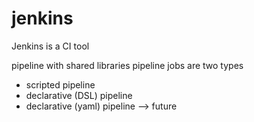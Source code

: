 # jenkins
Jenkins is a CI tool

pipeline with shared libraries
pipeline jobs are two types 

- scripted pipeline
- declarative (DSL) pipeline
- declarative (yaml) pipeline --> future
